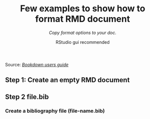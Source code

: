 <header>

<!--
  <<< Author notes: Project header >>>
  Just a simple document wit htext and few format field
-->

# Few examples to show how to format RMD document

_Copy format options to your doc._

RStudio gui recommended

</header>

Source:
_[Bookdown users guide](https://bookdown.org/yihui/rmarkdown-cookbook/bibliography.html)_


## Step 1: Create an empty RMD document

## Step 2 file.bib

### Create  a bibliography file (file-name.bib)


